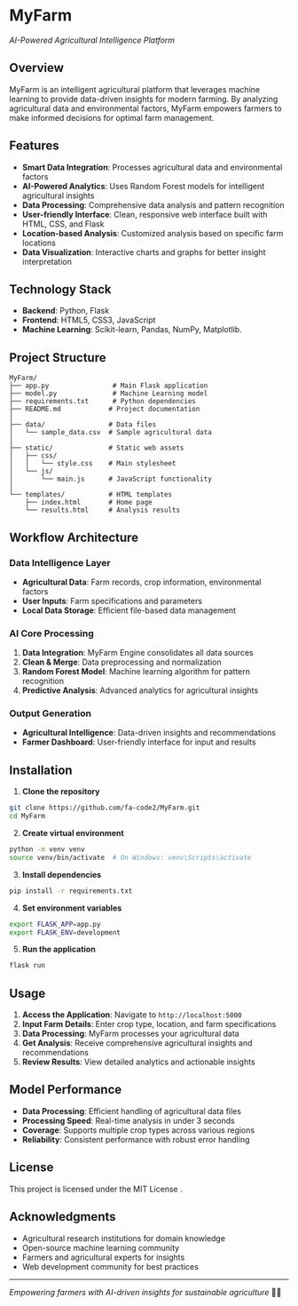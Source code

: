 # MyFarm 
*AI-Powered Agricultural Intelligence Platform*

## Overview
MyFarm is an intelligent agricultural platform that leverages machine learning to provide data-driven insights for modern farming. By analyzing agricultural data and environmental factors, MyFarm empowers farmers to make informed decisions for optimal farm management.

## Features
- **Smart Data Integration**: Processes agricultural data and environmental factors
- **AI-Powered Analytics**: Uses Random Forest models for intelligent agricultural insights
- **Data Processing**: Comprehensive data analysis and pattern recognition
- **User-friendly Interface**: Clean, responsive web interface built with HTML, CSS, and Flask
- **Location-based Analysis**: Customized analysis based on specific farm locations
- **Data Visualization**: Interactive charts and graphs for better insight interpretation

## Technology Stack
- **Backend**: Python, Flask
- **Frontend**: HTML5, CSS3, JavaScript
- **Machine Learning**: Scikit-learn, Pandas, NumPy, Matplotlib.

## Project Structure
```
MyFarm/
├── app.py                # Main Flask application
├── model.py              # Machine Learning model
├── requirements.txt      # Python dependencies
├── README.md            # Project documentation
│
├── data/                # Data files
│   └── sample_data.csv  # Sample agricultural data
│
├── static/              # Static web assets
│   ├── css/
│   │   └── style.css    # Main stylesheet
│   └── js/
│       └── main.js      # JavaScript functionality
│
└── templates/           # HTML templates
    ├── index.html       # Home page
    └── results.html     # Analysis results
```

## Workflow Architecture

### Data Intelligence Layer
- **Agricultural Data**: Farm records, crop information, environmental factors
- **User Inputs**: Farm specifications and parameters
- **Local Data Storage**: Efficient file-based data management

### AI Core Processing
1. **Data Integration**: MyFarm Engine consolidates all data sources
2. **Clean & Merge**: Data preprocessing and normalization
3. **Random Forest Model**: Machine learning algorithm for pattern recognition
4. **Predictive Analysis**: Advanced analytics for agricultural insights

### Output Generation
- **Agricultural Intelligence**: Data-driven insights and recommendations
- **Farmer Dashboard**: User-friendly interface for input and results

## Installation

1. **Clone the repository**
```bash
git clone https://github.com/fa-code2/MyFarm.git
cd MyFarm
```

2. **Create virtual environment**
```bash
python -m venv venv
source venv/bin/activate  # On Windows: venv\Scripts\activate
```

3. **Install dependencies**
```bash
pip install -r requirements.txt
```

4. **Set environment variables**
```bash
export FLASK_APP=app.py
export FLASK_ENV=development
```

5. **Run the application**
```bash
flask run
```

## Usage

1. **Access the Application**: Navigate to `http://localhost:5000`
2. **Input Farm Details**: Enter crop type, location, and farm specifications
3. **Data Processing**: MyFarm processes your agricultural data
4. **Get Analysis**: Receive comprehensive agricultural insights and recommendations
5. **Review Results**: View detailed analytics and actionable insights




## Model Performance
- **Data Processing**: Efficient handling of agricultural data files
- **Processing Speed**: Real-time analysis in under 3 seconds
- **Coverage**: Supports multiple crop types across various regions
- **Reliability**: Consistent performance with robust error handling


## License
This project is licensed under the MIT License .

## Acknowledgments
- Agricultural research institutions for domain knowledge
- Open-source machine learning community
- Farmers and agricultural experts for insights
- Web development community for best practices

---

*Empowering farmers with AI-driven insights for sustainable agriculture* 🚜✨
